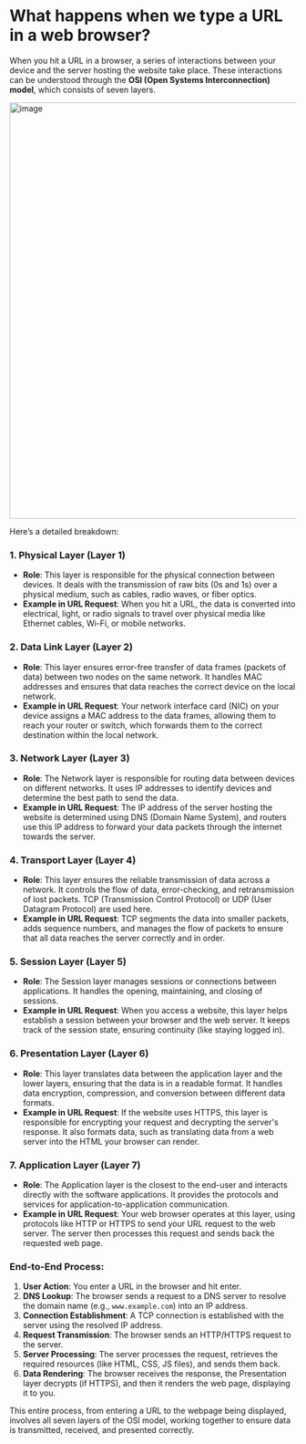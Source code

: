 # What happens when we type a URL in a web browser?

When you hit a URL in a browser, a series of interactions between your device and the server hosting the website take place. These interactions can be understood through the **OSI (Open Systems Interconnection) model**, which consists of seven layers. 

<img width="730" alt="image" src="https://github.com/user-attachments/assets/22b24df9-56d4-4823-854c-eeaeb9878f59">

Here’s a detailed breakdown:

### 1. **Physical Layer (Layer 1)**
   - **Role**: This layer is responsible for the physical connection between devices. It deals with the transmission of raw bits (0s and 1s) over a physical medium, such as cables, radio waves, or fiber optics.
   - **Example in URL Request**: When you hit a URL, the data is converted into electrical, light, or radio signals to travel over physical media like Ethernet cables, Wi-Fi, or mobile networks.

### 2. **Data Link Layer (Layer 2)**
   - **Role**: This layer ensures error-free transfer of data frames (packets of data) between two nodes on the same network. It handles MAC addresses and ensures that data reaches the correct device on the local network.
   - **Example in URL Request**: Your network interface card (NIC) on your device assigns a MAC address to the data frames, allowing them to reach your router or switch, which forwards them to the correct destination within the local network.

### 3. **Network Layer (Layer 3)**
   - **Role**: The Network layer is responsible for routing data between devices on different networks. It uses IP addresses to identify devices and determine the best path to send the data.
   - **Example in URL Request**: The IP address of the server hosting the website is determined using DNS (Domain Name System), and routers use this IP address to forward your data packets through the internet towards the server.

### 4. **Transport Layer (Layer 4)**
   - **Role**: This layer ensures the reliable transmission of data across a network. It controls the flow of data, error-checking, and retransmission of lost packets. TCP (Transmission Control Protocol) or UDP (User Datagram Protocol) are used here.
   - **Example in URL Request**: TCP segments the data into smaller packets, adds sequence numbers, and manages the flow of packets to ensure that all data reaches the server correctly and in order.

### 5. **Session Layer (Layer 5)**
   - **Role**: The Session layer manages sessions or connections between applications. It handles the opening, maintaining, and closing of sessions.
   - **Example in URL Request**: When you access a website, this layer helps establish a session between your browser and the web server. It keeps track of the session state, ensuring continuity (like staying logged in).

### 6. **Presentation Layer (Layer 6)**
   - **Role**: This layer translates data between the application layer and the lower layers, ensuring that the data is in a readable format. It handles data encryption, compression, and conversion between different data formats.
   - **Example in URL Request**: If the website uses HTTPS, this layer is responsible for encrypting your request and decrypting the server's response. It also formats data, such as translating data from a web server into the HTML your browser can render.

### 7. **Application Layer (Layer 7)**
   - **Role**: The Application layer is the closest to the end-user and interacts directly with the software applications. It provides the protocols and services for application-to-application communication.
   - **Example in URL Request**: Your web browser operates at this layer, using protocols like HTTP or HTTPS to send your URL request to the web server. The server then processes this request and sends back the requested web page.

### **End-to-End Process:**
1. **User Action**: You enter a URL in the browser and hit enter.
2. **DNS Lookup**: The browser sends a request to a DNS server to resolve the domain name (e.g., `www.example.com`) into an IP address.
3. **Connection Establishment**: A TCP connection is established with the server using the resolved IP address.
4. **Request Transmission**: The browser sends an HTTP/HTTPS request to the server.
5. **Server Processing**: The server processes the request, retrieves the required resources (like HTML, CSS, JS files), and sends them back.
6. **Data Rendering**: The browser receives the response, the Presentation layer decrypts (if HTTPS), and then it renders the web page, displaying it to you.

This entire process, from entering a URL to the webpage being displayed, involves all seven layers of the OSI model, working together to ensure data is transmitted, received, and presented correctly.
